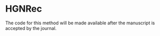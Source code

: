 # HGNRec
The code for this method will be made available after the manuscript is accepted by the journal.
